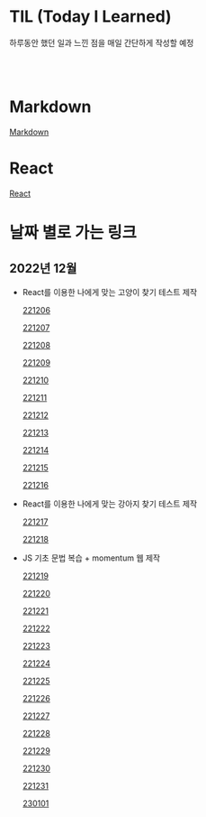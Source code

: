 # TIL (Today I Learned)

하루동안 했던 일과 느낀 점을 매일 간단하게 작성할 예정

<br />

<br />

# Markdown

[Markdown](/Markdown/markdown.md)

# React

[React](/React/react.md)

# 날짜 별로 가는 링크

## 2022년 12월

- React를 이용한 나에게 맞는 고양이 찾기 테스트 제작

  [221206](/DateLink/221206.md)

  [221207](/DateLink/221207.md)

  [221208](/DateLink/221208.md)

  [221209](/DateLink/221209.md)

  [221210](/DateLink/221210.md)

  [221211](/DateLink/221211.md)

  [221212](/DateLink/221212.md)

  [221213](/DateLink/221213.md)

  [221214](/DateLink/221214.md)

  [221215](/DateLink/221215.md)

  [221216](/DateLink/221216.md)

- React를 이용한 나에게 맞는 강아지 찾기 테스트 제작

  [221217](/DateLink/221217.md)

  [221218](/DateLink/221218.md)

- JS 기초 문법 복습 + momentum 웹 제작

  [221219](/DateLink/221219.md)

  [221220](/DateLink/221220.md)

  [221221](/DateLink/221221.md)

  [221222](/DateLink/221222.md)

  [221223](/DateLink/221223.md)

  [221224](/DateLink/221224.md)

  [221225](/DateLink/221225.md)

  [221226](/DateLink/221226.md)

  [221227](/DateLink/221227.md)

  [221228](/DateLink/221228.md)

  [221229](/DateLink/221229.md)

  [221230](/DateLink/221230.md)

  [221231](/DateLink/221231.md)

  [230101](/DateLink/230101.md)
